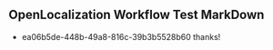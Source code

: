 ## OpenLocalization Workflow Test MarkDown
* ea06b5de-448b-49a8-816c-39b3b5528b60 thanks!

<!--HONumber=Jul16_HO3-->


